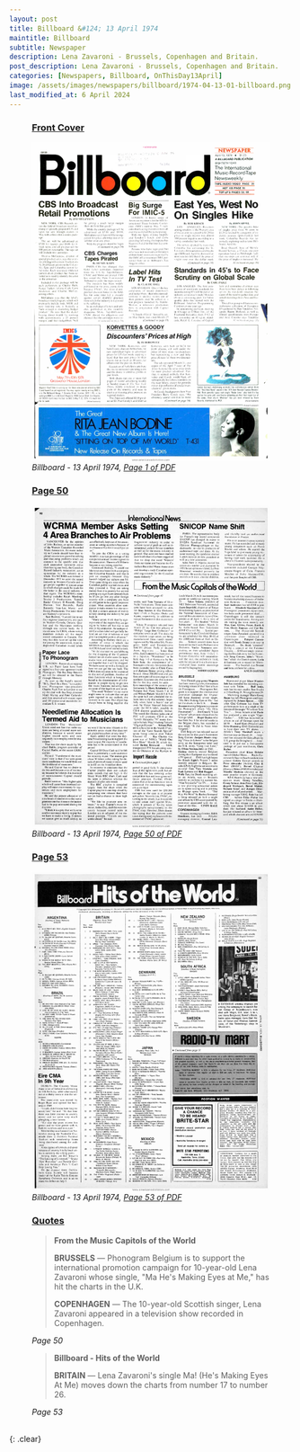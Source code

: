 ```yaml
---
layout: post
title: Billboard &#124; 13 April 1974
maintitle: Billboard
subtitle: Newspaper
description: Lena Zavaroni - Brussels, Copenhagen and Britain.
post_description: Lena Zavaroni - Brussels, Copenhagen and Britain.
categories: [Newspapers, Billboard, OnThisDay13April]
image: /assets/images/newspapers/billboard/1974-04-13-01-billboard.png
last_modified_at: 6 April 2024
---
```


<figure class="fig1">
<h3 id="infobox1"><a href="#infobox1">Front Cover</a></h3>
<a href="/assets/images/newspapers/billboard/1974-04-13-01-billboard.png"><img src="/assets/images/newspapers/billboard/1974-04-13-01-billboard.png" class="full-width zoom-in" /></a>
<cite>Billboard - 13 April 1974, <a class="external-link" href="https://www.worldradiohistory.com/Archive-All-Music/Billboard/70s/1974/Billboard%201974-04-13.pdf">Page 1 of PDF</a></cite>
</figure>

<figure class="fig2">
<h3 id="infobox2"><a href="#infobox2">Page 50</a></h3>
<a href="/assets/images/newspapers/billboard/1974-04-13-50-billboard.png"><img src="/assets/images/newspapers/billboard/1974-04-13-50-billboard.png" class="full-width zoom-in" /></a>
<cite>Billboard - 13 April 1974, <a class="external-link" href="https://www.worldradiohistory.com/Archive-All-Music/Billboard/70s/1974/Billboard%201974-04-13.pdf#page=50">Page 50 of PDF</a></cite>
</figure>

<figure class="fig1">
<h3 id="infobox3"><a href="#infobox3">Page 53</a></h3>
<a href="/assets/images/newspapers/billboard/1974-04-13-53-billboard.png"><img src="/assets/images/newspapers/billboard/1974-04-13-53-billboard.png" class="full-width zoom-in" /></a>
<cite>Billboard - 13 April 1974, <a class="external-link" href="https://www.worldradiohistory.com/Archive-All-Music/Billboard/70s/1974/Billboard%201974-04-13.pdf#page=53">Page 53 of PDF</a></cite>
</figure>

<figure class="fig2">
<h3 id="infobox4"><a href="#infobox4">Quotes</a></h3>
<blockquote>
<p><strong>From the Music Capitols of the World</strong></p>
<p><strong>BRUSSELS</strong> &#8212; Phonogram Belgium is to support the international promotion campaign for 10-year-old Lena Zavaroni whose single, "Ma He's Making Eyes at Me," has hit the charts in the U.K.</p>
<p><strong>COPENHAGEN</strong> &#8212; The 10-year-old Scottish singer, Lena Zavaroni appeared in a television show recorded in Copenhagen.</p>
</blockquote>
<cite>Page 50</cite>
<blockquote>
<p><strong>Billboard - Hits of the World</strong></p>
<p><strong>BRITAIN</strong> &#8212; Lena Zavaroni's single Ma! (He's Making Eyes At Me) moves down the charts from number 17 to number 26.</p>
</blockquote>
<cite>Page 53</cite>
</figure>

<br />{: .clear}

